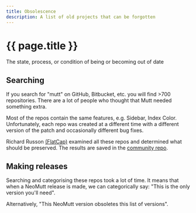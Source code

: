 ```yaml
---
title: Obsolescence
description: A list of old projects that can be forgotten
---
```


# {{ page.title }}

The state, process, or condition of being or becoming out of date

## Searching

If you search for "mutt" on GitHub, Bitbucket, etc. you will find \>700
repositories. There are a lot of people who thought that Mutt needed
something extra.

Most of the repos contain the same features, e.g. Sidebar, Index Color.
Unfortunately, each repo was created at a different time with a different
version of the patch and occasionally different bug fixes.

Richard Russon [(FlatCap)](https://github.com/flatcap) examined
all these repos and determined what should be preserved. The results are
saved in the [community repo](https://github.com/neomutt/community).

## Making releases

Searching and categorising these repos took a lot of time. It means that when
a NeoMutt release is made, we can categorically say: "This is the only
version you'll need".

Alternatively, "This NeoMutt version obsoletes this list of versions".

